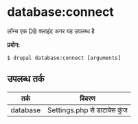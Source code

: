 # database:connect
लॉन्च एक DB क्लाइंट अगर यह उपलब्ध है

**प्रयोग:**
```
$ drupal database:connect [arguments]
```

## उपलब्ध तर्क
तर्क | विवरण
---------|-------------
database | Settings.php से डाटाबेस कुंज
